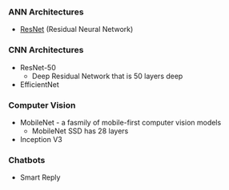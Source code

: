 ### ANN Architectures
- [ResNet](Popular%20Deep%20Learning%20Models/ResNet.md) (Residual Neural Network)

### CNN Architectures
- ResNet-50
	- Deep Residual Network that is 50 layers deep
- EfficientNet

### Computer Vision
- MobileNet - a fasmily of mobile-first computer vision models
	- MobileNet SSD has 28 layers
- Inception V3

### Chatbots
- Smart Reply